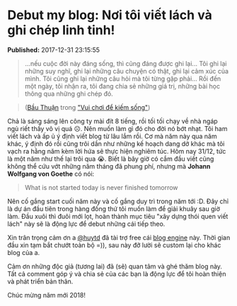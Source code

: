 # Debut my blog: Nơi tôi viết lách và ghi chép linh tinh!

<p><div class='published'><b>Published:</b> 2017-12-31 23:15:55</div></p>

>...nếu cuộc đời này đáng sống, thì cũng đáng được ghi lại... Tôi ghi lại những suy nghĩ, ghi lại những câu chuyện có thật, ghi lại cảm xúc của mình. Tôi cũng ghi lại những câu hỏi mà tôi từng gặp phải... Rồi đến một ngày, tôi nhận ra, tôi đang chia sẻ những giá trị, những bài học thông qua những ghi chép đó.

>([Bầu Thuận](https://www.facebook.com/bauhuynhminhthuan/ "diễn giả Huỳnh Minh Thuận") trong ["Vui chơi để kiếm sống"](https://tiki.vn/vui-choi-de-kiem-song-p436570.html))

Chả là sáng sáng lên công ty mài đít 8 tiếng, rồi tối tối chạy về nhà ngáp ngủ riết thấy vô vị quá ☹️. Nên muốn làm gì đó cho đời nó bớt nhạt. Tôi ham viết lách và ấp ủ ý định viết blog từ lâu lắm rồi. Cơ mà năm này qua năm khác, ý định đó rồi cũng trôi dần như những kế hoạch dang dở khác mà tôi vạch ra hằng năm kèm lời hứa sẽ thực hiện nghiêm túc. Hôm nay 31/12, tức là một năm như thế lại trôi qua 😭. Biết là bây giờ có cắm đầu viết cũng không thể cứu vớt những năm tháng đã phung phí, nhưng mà **Johann Wolfgang von Goethe** có nói:
>What is not started today is never finished tomorrow

Nên cố gắng start cuối năm này và cố gắng duy trì trong năm tới :D. Đây chỉ là dự án đầu tiên trong hàng đống thứ tôi muốn làm để giải khuây sau giờ làm. Đầu xuôi thì đuôi mới lọt, hoàn thành mục tiêu "xây dựng thói quen viết lách" này sẽ là động lực để debut những cái tiếp theo.

Xin trân trọng cảm ơn a [@huytd](https://thefullsnack.com) đã tài trợ free cái [blog engine](https://github.com/huytd/azeroth-js) này. Thời gian đầu xin tạm bắt chướt toàn bộ =)), sau này đỡ lười sẽ custom lại cho khác blog của a.

Cảm ơn những độc giả (tương lai) đã (sẽ) quan tâm và ghé thăm blog này. Tất cả comment góp ý và chia sẻ của các bạn là động lực để tôi hoàn thiện và phát triển bản thân.

Chúc mừng năm mới 2018!
